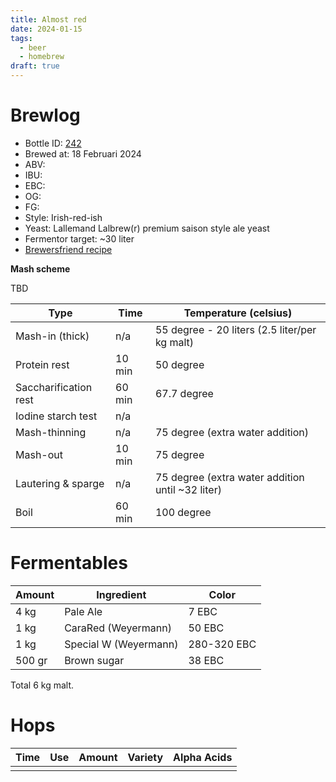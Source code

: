```yaml
---
title: Almost red
date: 2024-01-15
tags:
  - beer
  - homebrew
draft: true
---
```


# Brewlog

- Bottle ID: [242](/post/beer-cellar/)
- Brewed at: 18 Februari 2024
- ABV: 
- IBU: 
- EBC: 
- OG: 
- FG: 
- Style: Irish-red-ish
- Yeast: Lallemand Lalbrew(r) premium saison style ale yeast
- Fermentor target: ~30 liter
- [Brewersfriend recipe](https://www.brewersfriend.com/homebrew/recipe/view/1451791/almost-red)


**Mash scheme**

TBD

| Type | Time | Temperature (celsius) |
| ---- | ---- | ---- |
| Mash-in (thick) | n/a | 55 degree - 20 liters (2.5 liter/per kg malt) |
| Protein rest | 10 min | 50 degree |
| Saccharification rest | 60 min | 67.7 degree |
| Iodine starch test | n/a |  |
| Mash-thinning | n/a | 75 degree (extra water addition) |
| Mash-out | 10 min | 75 degree |
| Lautering & sparge | n/a | 75 degree (extra water addition until ~32 liter) |
| Boil | 60 min | 100 degree |

# Fermentables

| Amount | Ingredient | Color |
| ---- | ---- | ---- |
| 4 kg | Pale Ale | 7 EBC |
| 1 kg | CaraRed (Weyermann) | 50 EBC |
| 1 kg | Special W (Weyermann) | 280-320 EBC |
| 500 gr | Brown sugar | 38 EBC |

Total 6 kg malt.

# Hops

| Time | Use | Amount | Variety | Alpha Acids |
| ---- | ---- | ---- | ---- | ---- |
|  |  |  |  |  |
